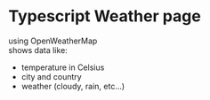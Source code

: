 # Typescript Weather page
using OpenWeatherMap <br>
shows data like: <br>
- temperature in Celsius <br>
- city and country <br>
- weather (cloudy, rain, etc...)